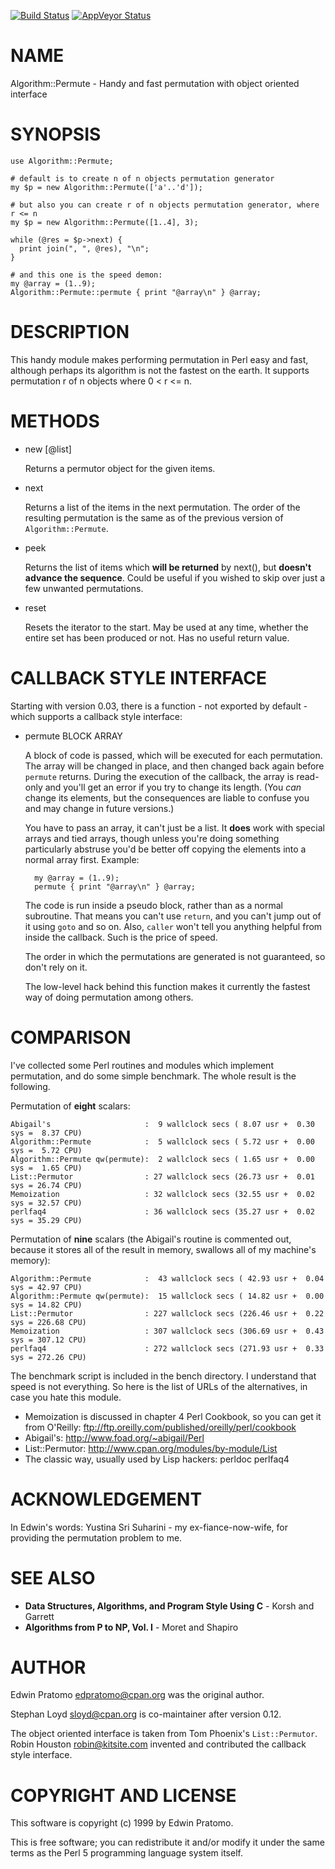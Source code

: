 [![Build Status](https://travis-ci.org/stphnlyd/perl5-Algorithm-Permute.svg?branch=master)](https://travis-ci.org/stphnlyd/perl5-Algorithm-Permute)
[![AppVeyor Status](https://ci.appveyor.com/api/projects/status/github/stphnlyd/perl5-Algorithm-Permute?branch=master&svg=true)](https://ci.appveyor.com/project/stphnlyd/perl5-Algorithm-Permute)

# NAME

Algorithm::Permute - Handy and fast permutation with object oriented interface

# SYNOPSIS

    use Algorithm::Permute;

    # default is to create n of n objects permutation generator
    my $p = new Algorithm::Permute(['a'..'d']);

    # but also you can create r of n objects permutation generator, where r <= n
    my $p = new Algorithm::Permute([1..4], 3);

    while (@res = $p->next) {
      print join(", ", @res), "\n";
    }

    # and this one is the speed demon:
    my @array = (1..9);
    Algorithm::Permute::permute { print "@array\n" } @array;

# DESCRIPTION

This handy module makes performing permutation in Perl easy and fast, 
although perhaps its algorithm is not the fastest on the earth. 
It supports permutation r of n objects where 0 < r <= n. 

# METHODS

- new \[@list\]

    Returns a permutor object for the given items. 

- next

    Returns a list of the items in the next permutation. 
    The order of the resulting permutation is the same as of the previous version 
    of `Algorithm::Permute`.

- peek

    Returns the list of items which **will be returned** by next(), but
    **doesn't advance the sequence**. Could be useful if you wished to skip
    over just a few unwanted permutations.

- reset

    Resets the iterator to the start. May be used at any time, whether the
    entire set has been produced or not. Has no useful return value.

# CALLBACK STYLE INTERFACE

Starting with version 0.03, there is a function - not exported by
default - which supports a callback style interface:

- permute BLOCK ARRAY

    A block of code is passed, which will be executed for each permutation. The array will be changed in place,
    and then changed back again before `permute` returns. During the execution of the callback,
    the array is read-only and you'll get an error if you try to change its length. (You _can_
    change its elements, but the consequences are liable to confuse you and may change in future
    versions.)

    You have to pass an array, it can't just be a list. It **does** work with special arrays
    and tied arrays, though unless you're doing something particularly abstruse you'd be
    better off copying the elements into a normal array first. Example:

        my @array = (1..9);
        permute { print "@array\n" } @array;

    The code is run inside a pseudo block, rather than as a normal subroutine. That means
    you can't use `return`, and you can't jump out of it using `goto` and so on. Also,
    `caller` won't tell you anything helpful from inside the callback. Such is the price
    of speed.

    The order in which the permutations are generated is not guaranteed, so don't rely
    on it. 

    The low-level hack behind this function makes it currently the fastest way of doing
    permutation among others. 

# COMPARISON

I've collected some Perl routines and modules which implement permutation,
and do some simple benchmark. The whole result is the following.

Permutation of **eight** scalars:

    Abigail's                     :  9 wallclock secs ( 8.07 usr +  0.30 sys =  8.37 CPU)
    Algorithm::Permute            :  5 wallclock secs ( 5.72 usr +  0.00 sys =  5.72 CPU)
    Algorithm::Permute qw(permute):  2 wallclock secs ( 1.65 usr +  0.00 sys =  1.65 CPU)
    List::Permutor                : 27 wallclock secs (26.73 usr +  0.01 sys = 26.74 CPU)
    Memoization                   : 32 wallclock secs (32.55 usr +  0.02 sys = 32.57 CPU)
    perlfaq4                      : 36 wallclock secs (35.27 usr +  0.02 sys = 35.29 CPU)

Permutation of **nine** scalars (the Abigail's routine is commented out, because
it stores all of the result in memory, swallows all of my machine's memory):

    Algorithm::Permute            :  43 wallclock secs ( 42.93 usr +  0.04 sys = 42.97 CPU)
    Algorithm::Permute qw(permute):  15 wallclock secs ( 14.82 usr +  0.00 sys = 14.82 CPU)
    List::Permutor                : 227 wallclock secs (226.46 usr +  0.22 sys = 226.68 CPU)
    Memoization                   : 307 wallclock secs (306.69 usr +  0.43 sys = 307.12 CPU)
    perlfaq4                      : 272 wallclock secs (271.93 usr +  0.33 sys = 272.26 CPU)

The benchmark script is included in the bench directory. I understand that 
speed is not everything. So here is the list of URLs of the alternatives, in 
case you hate this module.

- Memoization is discussed in chapter 4 Perl Cookbook, so you can get it from
O'Reilly: ftp://ftp.oreilly.com/published/oreilly/perl/cookbook
- Abigail's: http://www.foad.org/~abigail/Perl
- List::Permutor: http://www.cpan.org/modules/by-module/List
- The classic way, usually used by Lisp hackers: perldoc perlfaq4

# ACKNOWLEDGEMENT

In Edwin's words: Yustina Sri Suharini - my ex-fiance-now-wife, for
providing the permutation problem to me.

# SEE ALSO

- **Data Structures, Algorithms, and Program Style Using C** - 
Korsh and Garrett
- **Algorithms from P to NP, Vol. I** - Moret and Shapiro

# AUTHOR

Edwin Pratomo <edpratomo@cpan.org> was the original author.

Stephan Loyd <sloyd@cpan.org> is co-maintainer after version 0.12.

The object oriented interface is taken from Tom Phoenix's `List::Permutor`.
Robin Houston <robin@kitsite.com> invented and contributed the callback
style interface.

# COPYRIGHT AND LICENSE

This software is copyright (c) 1999 by Edwin Pratomo.

This is free software; you can redistribute it and/or modify it under the same terms as the Perl 5 programming language system itself.
